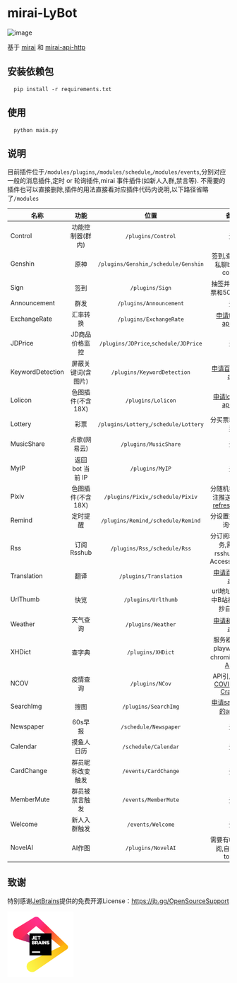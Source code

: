# mirai-LyBot

![image](https://img.shields.io/badge/python-3.7+-green.svg)

基于 [mirai](https://github.com/mamoe/mirai) 和 [mirai-api-http](https://github.com/project-mirai/mirai-api-http)

## 安装依赖包

```
  pip install -r requirements.txt
```

## 使用

```
  python main.py
```

## 说明

目前插件位于`/modules/plugins`,`/modules/schedule`,`/modules/events`,分别对应一般的消息插件,定时 or 轮询插件,mirai 事件插件(如新人入群,禁言等).
不需要的插件也可以直接删除,插件的用法直接看对应插件代码内说明,以下路径省略了`/modules`

| 名称               |      功能      |                   位置                   |                                               备注                                               |
|------------------|:------------:|:--------------------------------------:|:----------------------------------------------------------------------------------------------:|
| Control          |  功能控制器(群内)   |           `/plugins/Control`           |                                               无                                                |
| Genshin          |      原神      | `/plugins/Genshin`,`/schedule/Genshin` |                                     签到,查询信息,私聊bot绑定cookie                                      |
| Sign             |      签到      |            `/plugins/Sign`             |                                        抽签并给1张彩票和500游戏币                                         |
| Announcement     |      群发      |        `/plugins/Announcement`         |                                               无                                                |
| ExchangeRate     |     汇率转换     |        `/plugins/ExchangeRate`         |                              [申请fixer的apiKey](https://fixer.io/)                               |
| JDPrice          |   JD商品价格监控   | `/plugins/JDPrice`,`schedule/JDPrice`  |                                               无                                                |
| KeywordDetection |  屏蔽关键词(含图片)  |      `/plugins/KeywordDetection`       |                   [申请百度ocr的api](https://cloud.baidu.com/product/ocr_general)                   |
| Lolicon          | 色图插件(不含18X)  |           `/plugins/Lolicon`           |                       [申请lolicon的apiKey](https://api.lolicon.app/#/setu)                       |
| Lottery          |      彩票      | `/plugins/Lottery`,`/schedule/Lottery` |                                            分买票和定时开奖                                            |
| MusicShare       |   点歌(网易云)    |         `/plugins/MusicShare`          |                                               无                                                |
| MyIP             | 返回 bot 当前 IP |            `/plugins/MyIP`             |                                               无                                                |
| Pixiv            | 色图插件(不含18X)  |   `/plugins/Pixiv`,`/schedule/Pixiv`   | 分随机抽图和关注推送,需[获取refreshToken](https://gist.github.com/ZipFile/c9ebedb224406f4f11845ab700124362) |
| Remind           |     定时提醒     |  `/plugins/Remind`,`/schedule/Remind`  |                                           分设置提醒和轮询任务                                           |
| Rss              |   订阅Rsshub   |     `/plugins/Rss`,`/schedule/Rss`     |                               分订阅和轮询任务,需自建rsshub(启用Access_Token)                               |
| Translation      |      翻译      |         `/plugins/Translation`         |                           [申请百度翻译api](https://fanyi-api.baidu.com/)                            |
| UrlThumb         |      快览      |          `/plugins/Urlthumb`           |                 url地址快览,其中B站视频解析抄自[ABot](https://github.com/djkcyl/ABot-Graia)                 |
| Weather          |     天气查询     |           `/plugins/Weather`           |                             [申请和风天气api](https://www.qweather.com/)                             |
| XHDict           |     查字典      |           `/plugins/XHDict`            |            服务器需安装playwright的chromium,抄自[ABot](https://github.com/djkcyl/ABot-Graia)            |
| NCOV             |     疫情查询     |            `/plugins/NCov`             |         API引用[DXY-COVID-19-Crawler](https://github.com/BlankerL/DXY-COVID-19-Crawler)          |
| SearchImg        |      搜图      |          `/plugins/SearchImg`          |                           [申请saucenao的apikey](https://saucenao.com/)                           |
| Newspaper        |    60s早报     |         `/schedule/Newspaper`          |                                               无                                                |
| Calendar         |    摸鱼人日历     |          `/schedule/Calendar`          |                                               无                                                |
| CardChange       |   群员昵称改变触发   |          `/events/CardChange`          |                                               无                                                |
| MemberMute       |   群员被禁言触发    |          `/events/MemberMute`          |                                               无                                                |
| Welcome          |    新人入群触发    |           `/events/Welcome`            |                                               无                                                |
| NovelAI          |     AI作图     |           `/plugins/NovelAI`           |                                       需要有帐号和订阅,自行获取token                                       |

## 致谢

特别感谢[JetBrains](https://www.jetbrains.com/)提供的免费开源License：https://jb.gg/OpenSourceSupport

[<img width="150" src="modules/resource/img/logo/jb_beam.png">](https://jb.gg/OpenSourceSupport)










